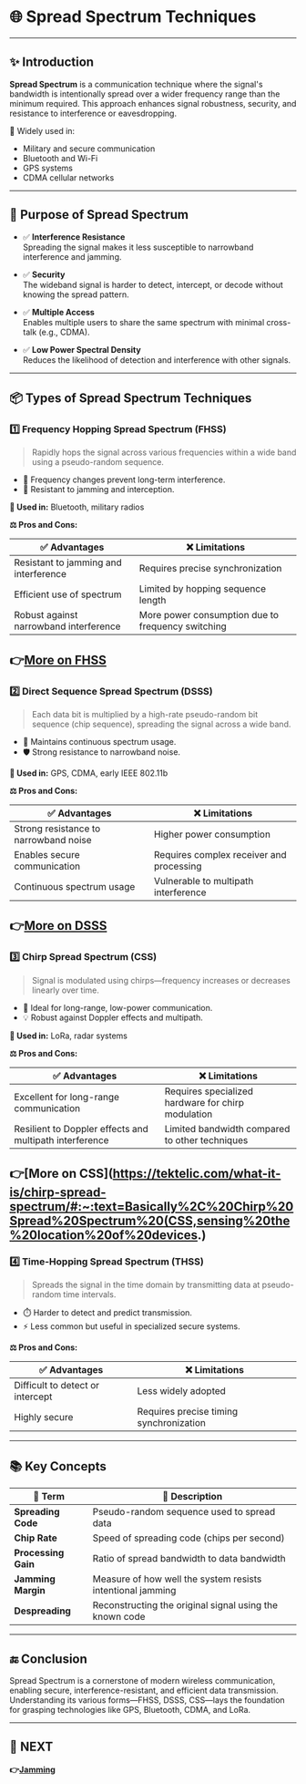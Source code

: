 # 🌐 Spread Spectrum Techniques

---

## ✨ Introduction

**Spread Spectrum** is a communication technique where the signal's bandwidth is intentionally spread over a wider frequency range than the minimum required. This approach enhances signal robustness, security, and resistance to interference or eavesdropping.

📶 Widely used in:
- Military and secure communication
- Bluetooth and Wi-Fi
- GPS systems
- CDMA cellular networks

---

## 🎯 Purpose of Spread Spectrum

- ✅ **Interference Resistance**  
  Spreading the signal makes it less susceptible to narrowband interference and jamming.

- ✅ **Security**  
  The wideband signal is harder to detect, intercept, or decode without knowing the spread pattern.

- ✅ **Multiple Access**  
  Enables multiple users to share the same spectrum with minimal cross-talk (e.g., CDMA).

- ✅ **Low Power Spectral Density**  
  Reduces the likelihood of detection and interference with other signals.

---

## 📦 Types of Spread Spectrum Techniques

### 1️⃣ **Frequency Hopping Spread Spectrum (FHSS)**

> Rapidly hops the signal across various frequencies within a wide band using a pseudo-random sequence.

- 🔄 Frequency changes prevent long-term interference.
- 🔐 Resistant to jamming and interception.

**📌 Used in:** Bluetooth, military radios


**⚖️ Pros and Cons:**

| ✅ Advantages                          | ❌ Limitations                         |
|----------------------------------------|----------------------------------------|
| Resistant to jamming and interference  | Requires precise synchronization      |
| Efficient use of spectrum              | Limited by hopping sequence length    |
| Robust against narrowband interference | More power consumption due to frequency switching |

**👉[More on FHSS](https://en.wikipedia.org/wiki/Frequency-hopping_spread_spectrum)**
---

### 2️⃣ **Direct Sequence Spread Spectrum (DSSS)**

> Each data bit is multiplied by a high-rate pseudo-random bit sequence (chip sequence), spreading the signal across a wide band.

- 📶 Maintains continuous spectrum usage.
- 🛡️ Strong resistance to narrowband noise.

**📌 Used in:** GPS, CDMA, early IEEE 802.11b

**⚖️ Pros and Cons:**

| ✅ Advantages                          | ❌ Limitations                         |
|----------------------------------------|----------------------------------------|
| Strong resistance to narrowband noise  | Higher power consumption              |
| Enables secure communication           | Requires complex receiver and processing |
| Continuous spectrum usage              | Vulnerable to multipath interference |

**👉[More on DSSS](https://www.everythingrf.com/community/what-is-direct-sequence-spread-spectrum)**
---

### 3️⃣ **Chirp Spread Spectrum (CSS)**

> Signal is modulated using chirps—frequency increases or decreases linearly over time.

- 📡 Ideal for long-range, low-power communication.
- 💡 Robust against Doppler effects and multipath.

**📌 Used in:** LoRa, radar systems

**⚖️ Pros and Cons:**

| ✅ Advantages                          | ❌ Limitations                         |
|----------------------------------------|----------------------------------------|
| Excellent for long-range communication | Requires specialized hardware for chirp modulation |
| Resilient to Doppler effects and multipath interference | Limited bandwidth compared to other techniques |

**👉[More on CSS](https://tektelic.com/what-it-is/chirp-spread-spectrum/#:~:text=Basically%2C%20Chirp%20Spread%20Spectrum%20(CSS,sensing%20the%20location%20of%20devices.)**
---

### 4️⃣ **Time-Hopping Spread Spectrum (THSS)**

> Spreads the signal in the time domain by transmitting data at pseudo-random time intervals.

- ⏱️ Harder to detect and predict transmission.
- ⚡ Less common but useful in specialized secure systems.

**⚖️ Pros and Cons:**

| ✅ Advantages                          | ❌ Limitations                         |
|----------------------------------------|----------------------------------------|
| Difficult to detect or intercept       | Less widely adopted                   |
| Highly secure                          | Requires precise timing synchronization |

---


## 📚 Key Concepts

| 🔑 Term             | 📖 Description                                                  |
|---------------------|-----------------------------------------------------------------|
| **Spreading Code**  | Pseudo-random sequence used to spread data                     |
| **Chip Rate**       | Speed of spreading code (chips per second)                     |
| **Processing Gain** | Ratio of spread bandwidth to data bandwidth                    |
| **Jamming Margin**  | Measure of how well the system resists intentional jamming     |
| **Despreading**     | Reconstructing the original signal using the known code        |

---


## 🔚 Conclusion

Spread Spectrum is a cornerstone of modern wireless communication, enabling secure, interference-resistant, and efficient data transmission. Understanding its various forms—FHSS, DSSS, CSS—lays the foundation for grasping technologies like GPS, Bluetooth, CDMA, and LoRa.

---

## 🔹 NEXT  
**👉[Jamming](../Jamming)**
